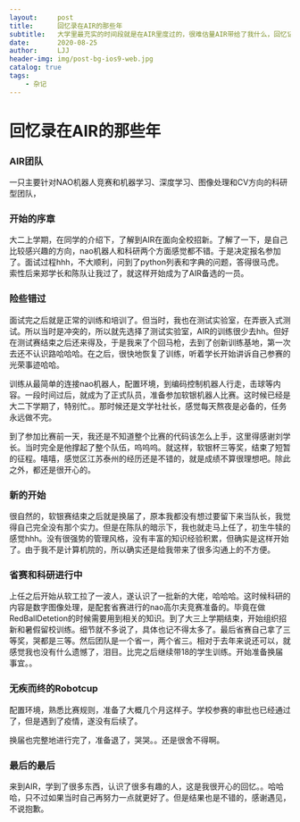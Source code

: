 ```yaml
---
layout:     post
title:      回忆录在AIR的那些年
subtitle:   大学里最充实的时间段就是在AIR里度过的，很难估量AIR带给了我什么，回忆记录一下在团队里的时间，遇到的人和发生的事情。
date:       2020-08-25
author:     LJJ
header-img: img/post-bg-ios9-web.jpg
catalog: true
tags:
    - 杂记
---
```


# 回忆录在AIR的那些年

### AIR团队

一只主要针对NAO机器人竞赛和机器学习、深度学习、图像处理和CV方向的科研型团队，

### 开始的序章

大二上学期，在同学的介绍下，了解到AIR在面向全校招新。了解了一下，是自己比较感兴趣的方向，nao机器人和科研两个方面感觉都不错。于是决定报名参加了。面试过程hhh，不大顺利，问到了python列表和字典的问题，答得很马虎。索性后来郑学长和陈队让我过了，就这样开始成为了AIR备选的一员。

### 险些错过

面试完之后就是正常的训练和培训了。但当时，我也在测试实验室，在弄嵌入式测试。所以当时是冲突的，所以就先选择了测试实验室，AIR的训练很少去hh。但好在测试赛结束之后还来得及，于是我来了个回马枪，去到了创新训练基地，第一次去还不认识路哈哈哈。在之后，很快地恢复了训练，听着学长开始讲诉自己参赛的光荣事迹哈哈。

训练从最简单的连接nao机器人，配置环境，到编码控制机器人行走，击球等内容。一段时间过后，就成为了正式队员，准备参加软银机器人比赛。这时候已经是大二下学期了，特别忙。。那时候还是文学社社长，感觉每天熬夜是必备的，任务永远做不完。

到了参加比赛前一天，我还是不知道整个比赛的代码该怎么上手，这里得感谢刘学长。当时完全是他撑起了整个队伍，呜呜呜。就这样，软银杯三等奖，结束了短暂的征程。嘻嘻，感觉区江苏泰州的经历还是不错的，就是成绩不算很理想吧。除此之外，都还是很开心的。

### 新的开始

很自然的，软银赛结束之后就是换届了，原本我都没有想过要留下来当队长，我觉得自己完全没有那个实力。但是在陈队的暗示下，我也就走马上任了，初生牛犊的感觉hhh。没有很强势的管理风格，没有丰富的知识经验积累，但确实是这样开始了。由于我不是计算机院的，所以确实还是给我带来了很多沟通上的不方便。

### 省赛和科研进行中

上任之后开始从软工拉了一波人，遂认识了一批新的大佬，哈哈哈。这时候科研的内容是数字图像处理，是配套省赛进行的nao高尔夫竞赛准备的。毕竟在做RedBallDetetion的时候需要用到相关的知识。到了大三上学期结束，开始组织招新和暑假留校训练。细节就不多说了，具体也记不得太多了。最后省赛自己拿了三等奖，哭都是三等。然后团队是一个省一，两个省三。相对于去年来说还可以，就感觉我也没有什么遗憾了，泪目。比完之后继续带18的学生训练。开始准备换届事宜。。

### 无疾而终的Robotcup

配置环境，熟悉比赛规则，准备了大概几个月这样子。学校参赛的审批也已经通过了，但是遇到了疫情，遂没有后续了。

换届也完整地进行完了，准备退了，哭哭。。还是很舍不得啊。

### 最后的最后

来到AIR，学到了很多东西，认识了很多有趣的人，这是我很开心的回忆。。哈哈哈，只不过如果当时自己再努力一点就更好了。但是结果也是不错的，感谢遇见，不说抱歉。